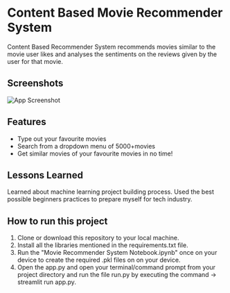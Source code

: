 
# Content Based Movie Recommender System

Content Based Recommender System recommends movies similar to the movie user likes and analyses the sentiments on the reviews given by the user for that movie.

## Screenshots

![App Screenshot](https://via.placeholder.com/468x300?text=App+Screenshot+Here)


## Features

- Type out your favourite movies
- Search from a dropdown menu of 5000+movies
- Get similar movies of your favourite movies in no time!


## Lessons Learned

Learned about machine learning project building process. Used the best possible beginners practices to prepare myself for tech industry.

## How to run this project

1) Clone or download this repository to your local machine.
2) Install all the libraries mentioned in the requirements.txt file.
3) Run the "Movie Recommender System Notebook.ipynb" once on your device to create the required .pkl files on on your device.
4) Open the app.py and open your terminal/command prompt from your project directory and run the file run.py by executing the command -> streamlit run app.py.



